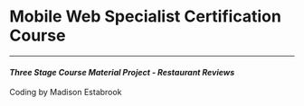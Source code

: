 # Mobile Web Specialist Certification Course
---
#### _Three Stage Course Material Project - Restaurant Reviews_
Coding by Madison Estabrook
